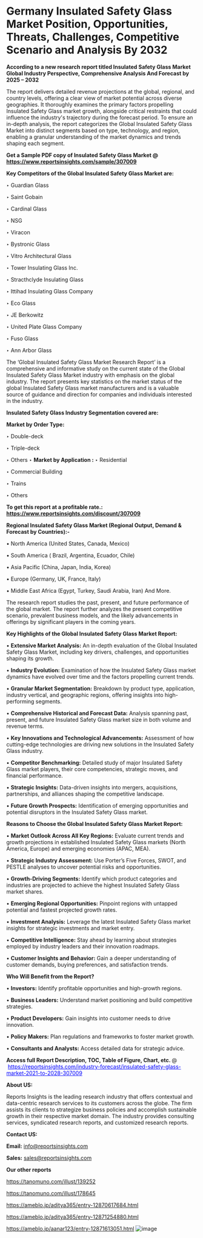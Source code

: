 # Germany Insulated Safety Glass Market Position, Opportunities, Threats, Challenges, Competitive Scenario and Analysis By 2032

<strong>According to a new research report titled Insulated Safety Glass Market Global Industry Perspective, Comprehensive Analysis And Forecast by 2025 – 2032</strong>

The report delivers detailed revenue projections at the global, regional, and country levels, offering a clear view of market potential across diverse geographies. It thoroughly examines the primary factors propelling Insulated Safety Glass market growth, alongside critical restraints that could influence the industry's trajectory during the forecast period. To ensure an in-depth analysis, the report categorizes the Global Insulated Safety Glass Market into distinct segments based on type, technology, and region, enabling a granular understanding of the market dynamics and trends shaping each segment.

<strong>Get a Sample PDF copy of Insulated Safety Glass Market </strong><strong>@<a href=https://www.reportsinsights.com/sample/307009 style=color:#0000ff;> https://www.reportsinsights.com/sample/307009</a></strong></font>

<strong>Key Competitors of the Global Insulated Safety Glass Market are:</strong>

‣ Guardian Glass

‣ Saint Gobain

‣ Cardinal Glass

‣ NSG

‣ Viracon

‣ Bystronic Glass

‣ Vitro Architectural Glass

‣ Tower Insulating Glass Inc.

‣ Stracthclyde Insulating Glass

‣ Ittihad Insulating Glass Company

‣ Eco Glass

‣ JE Berkowitz

‣ United Plate Glass Company

‣ Fuso Glass

‣ Ann Arbor Glass

The ‘Global Insulated Safety Glass Market Research Report’ is a comprehensive and informative study on the current state of the Global Insulated Safety Glass Market industry with emphasis on the global industry. The report presents key statistics on the market status of the global Insulated Safety Glass market manufacturers and is a valuable source of guidance and direction for companies and individuals interested in the industry.

<strong>Insulated Safety Glass Industry Segmentation covered are:</strong>

<strong>Market by Order Type: </strong>

‣ Double-deck

‣ Triple-deck

‣ Others
‣ 
<strong>Market by Application :</strong>
‣ Residential

‣ Commercial Building

‣ Trains

‣ Others

<strong>To get this report at a profitable rate.: <a href=https://www.reportsinsights.com/discount/307009 style=color:#0000ff;>https://www.reportsinsights.com/discount/307009</a></strong></font>

<strong>Regional Insulated Safety Glass Market (Regional Output, Demand &amp; Forecast by Countries):-</strong>

• North America (United States, Canada, Mexico)

• South America ( Brazil, Argentina, Ecuador, Chile)

• Asia Pacific (China, Japan, India, Korea)

• Europe (Germany, UK, France, Italy)

• Middle East Africa (Egypt, Turkey, Saudi Arabia, Iran) And More.

The research report studies the past, present, and future performance of the global market. The report further analyzes the present competitive scenario, prevalent business models, and the likely advancements in offerings by significant players in the coming years.

<strong>Key Highlights of the Global Insulated Safety Glass Market Report:</strong>

• <strong>Extensive Market Analysis:</strong> An in-depth evaluation of the Global Insulated Safety Glass Market, including key drivers, challenges, and opportunities shaping its growth.

• <strong>Industry Evolution:</strong> Examination of how the Insulated Safety Glass market dynamics have evolved over time and the factors propelling current trends.

• <strong>Granular Market Segmentation:</strong> Breakdown by product type, application, industry vertical, and geographic regions, offering insights into high-performing segments.

• <strong>Comprehensive Historical and Forecast Data:</strong> Analysis spanning past, present, and future Insulated Safety Glass market size in both volume and revenue terms.

• <strong>Key Innovations and Technological Advancements:</strong> Assessment of how cutting-edge technologies are driving new solutions in the Insulated Safety Glass industry.

• <strong>Competitor Benchmarking:</strong> Detailed study of major Insulated Safety Glass market players, their core competencies, strategic moves, and financial performance.

• <strong>Strategic Insights:</strong> Data-driven insights into mergers, acquisitions, partnerships, and alliances shaping the competitive landscape.

• <strong>Future Growth Prospects:</strong> Identification of emerging opportunities and potential disruptors in the Insulated Safety Glass market.

<strong>Reasons to Choose the Global Insulated Safety Glass Market Report:</strong>

• <strong>Market Outlook Across All Key Regions:</strong> Evaluate current trends and growth projections in established Insulated Safety Glass markets (North America, Europe) and emerging economies (APAC, MEA).

• <strong>Strategic Industry Assessment:</strong> Use Porter’s Five Forces, SWOT, and PESTLE analyses to uncover potential risks and opportunities.

• <strong>Growth-Driving Segments:</strong> Identify which product categories and industries are projected to achieve the highest Insulated Safety Glass market shares.

• <strong>Emerging Regional Opportunities:</strong> Pinpoint regions with untapped potential and fastest projected growth rates.

• <strong>Investment Analysis:</strong> Leverage the latest Insulated Safety Glass market insights for strategic investments and market entry.

• <strong>Competitive Intelligence:</strong> Stay ahead by learning about strategies employed by industry leaders and their innovation roadmaps.

• <strong>Customer Insights and Behavior:</strong> Gain a deeper understanding of customer demands, buying preferences, and satisfaction trends.

<strong>Who Will Benefit from the Report?</strong>

• <strong>Investors:</strong> Identify profitable opportunities and high-growth regions.

• <strong>Business Leaders:</strong> Understand market positioning and build competitive strategies.

• <strong>Product Developers:</strong> Gain insights into customer needs to drive innovation.

• <strong>Policy Makers:</strong> Plan regulations and frameworks to foster market growth.

• <strong>Consultants and Analysts:</strong> Access detailed data for strategic advice.
</ul>
<strong>Access full Report Description, TOC, Table of Figure, Chart, etc. </strong>@  <a href=https://reportsinsights.com/industry-forecast/insulated-safety-glass-market-2021-to-2028-307009 style=color:#0000ff;>https://reportsinsights.com/industry-forecast/insulated-safety-glass-market-2021-to-2028-307009</a></font>

<strong><strong>About US</strong>:</strong>

Reports Insights is the leading research industry that offers contextual and data-centric research services to its customers across the globe. The firm assists its clients to strategize business policies and accomplish sustainable growth in their respective market domain. The industry provides consulting services, syndicated research reports, and customized research reports.

<strong>Contact US:</strong>

<p class=""""><b>Email:</b> <a href=mailto:info@reportsinsights.com>info@reportsinsights.com</a></p>
<p class=""""><b>Sales:</b> <a href=mailto:sales@reportsinsights.com>sales@reportsinsights.com</a></p>

<strong>Our other reports</strong>

<a href=https://tanomuno.com/illust/139252>https://tanomuno.com/illust/139252</a>

<a href=https://tanomuno.com/illust/178645>https://tanomuno.com/illust/178645</a>

<a href=https://ameblo.jp/aditya365/entry-12870617684.html>https://ameblo.jp/aditya365/entry-12870617684.html</a>

<a href=https://ameblo.jp/aditya365/entry-12871254880.html>https://ameblo.jp/aditya365/entry-12871254880.html</a>

<a href=https://ameblo.jp/aanar123/entry-12871613051.html>https://ameblo.jp/aanar123/entry-12871613051.html</a>
![image](https://github.com/user-attachments/assets/b6b205ed-6af8-4698-8847-cfd80ae251b4)
